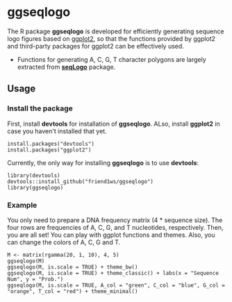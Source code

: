 # ggseqlogo
The R package **ggseqlogo** is developed for efficiently generating sequence logo figures based on [ggplot2](http://ggplot2.org),
so that the functions provided by ggplot2 and third-party packages for ggplot2 can be effectively used.

- Functions for generating A, C, G, T character polygons are largely extracted from [**seqLogo**](https://www.bioconductor.org/packages/release/bioc/html/seqLogo.html) package.


## Usage
### Install the package
First, install **devtools** for installation of **ggseqlogo**.
ALso, install **ggplot2** in case you haven't installed that yet.

```
install.packages("devtools")
install.packages("ggplot2")
```

Currently, the only way for installing **ggseqlogo** is to use **devtools**:
  
```
library(devtools)
devtools::install_github("friend1ws/ggseqlogo")
library(ggseqlogo)
```

### Example

You only need to prepare a DNA frequency matrix (4 * sequence size).
The four rows are frequencies of A, C, G, and T nucleotides, respectively.
Then, you are all set!
You can play with ggplot functions and themes.
Also, you can change the colors of A, C, G and T.
```
M <- matrix(rgamma(20, 1, 10), 4, 5)
ggseqlogo(M)
ggseqlogo(M, is.scale = TRUE) + theme_bw()
ggseqlogo(M, is.scale = TRUE) + theme_classic() + labs(x = "Sequence Num", y = "Prob.")
ggseqlogo(M, is.scale = TRUE, A_col = "green", C_col = "blue", G_col = "orange", T_col = "red") + theme_minimal()
```
